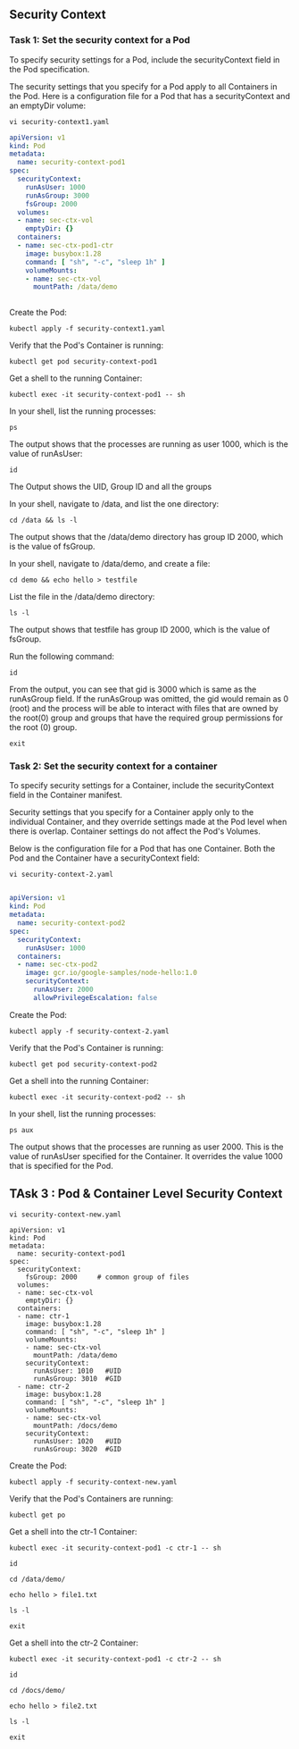 ## Security Context

### Task 1: Set the security context for a Pod

To specify security settings for a Pod, include the securityContext field in the Pod specification. 

The security settings that you specify for a Pod apply to all Containers in the Pod. Here is a configuration file for a Pod that has a securityContext and an emptyDir volume:

```
vi security-context1.yaml
```
```yaml
apiVersion: v1
kind: Pod
metadata:
  name: security-context-pod1
spec:
  securityContext:
    runAsUser: 1000
    runAsGroup: 3000
    fsGroup: 2000
  volumes:
  - name: sec-ctx-vol
    emptyDir: {}
  containers:
  - name: sec-ctx-pod1-ctr
    image: busybox:1.28
    command: [ "sh", "-c", "sleep 1h" ]
    volumeMounts:
    - name: sec-ctx-vol
      mountPath: /data/demo
   
```
Create the Pod:
```
kubectl apply -f security-context1.yaml
```
Verify that the Pod's Container is running:
```
kubectl get pod security-context-pod1
```
Get a shell to the running Container:
```
kubectl exec -it security-context-pod1 -- sh
```
In your shell, list the running processes:
```
ps
```
The output shows that the processes are running as user 1000, which is the value of runAsUser:
```
id
```
The Output shows the UID, Group ID and all the groups

In your shell, navigate to /data, and list the one directory:
```
cd /data && ls -l
```
The output shows that the /data/demo directory has group ID 2000, which is the value of fsGroup.

In your shell, navigate to /data/demo, and create a file:
```
cd demo && echo hello > testfile
```
List the file in the /data/demo directory:
```
ls -l
```
The output shows that testfile has group ID 2000, which is the value of fsGroup.

Run the following command:
```
id
```

From the output, you can see that gid is 3000 which is same as the runAsGroup field. If the runAsGroup was omitted, the gid would remain as 0 (root) and the process will be able to interact with files that are owned by the root(0) group and groups that have the required group permissions for the root (0) group.
```
exit
```
### Task 2: Set the security context for a container

To specify security settings for a Container, include the securityContext field in the Container manifest. 

Security settings that you specify for a Container apply only to the individual Container, and they override settings made at the Pod level when there is overlap. Container settings do not affect the Pod's Volumes.

Below is the configuration file for a Pod that has one Container. Both the Pod and the Container have a securityContext field:
```
vi security-context-2.yaml
```
```yaml

apiVersion: v1
kind: Pod
metadata:
  name: security-context-pod2
spec:
  securityContext:
    runAsUser: 1000
  containers:
  - name: sec-ctx-pod2
    image: gcr.io/google-samples/node-hello:1.0
    securityContext:
      runAsUser: 2000
      allowPrivilegeEscalation: false
```
Create the Pod:
```
kubectl apply -f security-context-2.yaml
```
Verify that the Pod's Container is running:
```
kubectl get pod security-context-pod2
```
Get a shell into the running Container:
```
kubectl exec -it security-context-pod2 -- sh
```
In your shell, list the running processes:
```
ps aux
```

The output shows that the processes are running as user 2000. This is the value of runAsUser specified for the Container. It overrides the value 1000 that is specified for the Pod.

## TAsk 3 : Pod & Container Level Security Context
```
vi security-context-new.yaml
```
```
apiVersion: v1
kind: Pod
metadata:
  name: security-context-pod1
spec:
  securityContext:
    fsGroup: 2000     # common group of files
  volumes:
  - name: sec-ctx-vol
    emptyDir: {}
  containers:
  - name: ctr-1
    image: busybox:1.28
    command: [ "sh", "-c", "sleep 1h" ]
    volumeMounts:
    - name: sec-ctx-vol
      mountPath: /data/demo
    securityContext:
      runAsUser: 1010   #UID
      runAsGroup: 3010  #GID
  - name: ctr-2
    image: busybox:1.28
    command: [ "sh", "-c", "sleep 1h" ]
    volumeMounts:
    - name: sec-ctx-vol
      mountPath: /docs/demo
    securityContext:
      runAsUser: 1020   #UID
      runAsGroup: 3020  #GID
```
Create the Pod:
```
kubectl apply -f security-context-new.yaml
```
Verify that the Pod's Containers are running:
```
kubectl get po
```
Get a shell into the ctr-1 Container:
```
kubectl exec -it security-context-pod1 -c ctr-1 -- sh
```
```
id
```
```
cd /data/demo/
```
```
echo hello > file1.txt
```
```
ls -l
```
```
exit
```
Get a shell into the ctr-2 Container:
```
kubectl exec -it security-context-pod1 -c ctr-2 -- sh
```
```
id
```
```
cd /docs/demo/
```
```
echo hello > file2.txt
```
```
ls -l
```
```
exit
```


